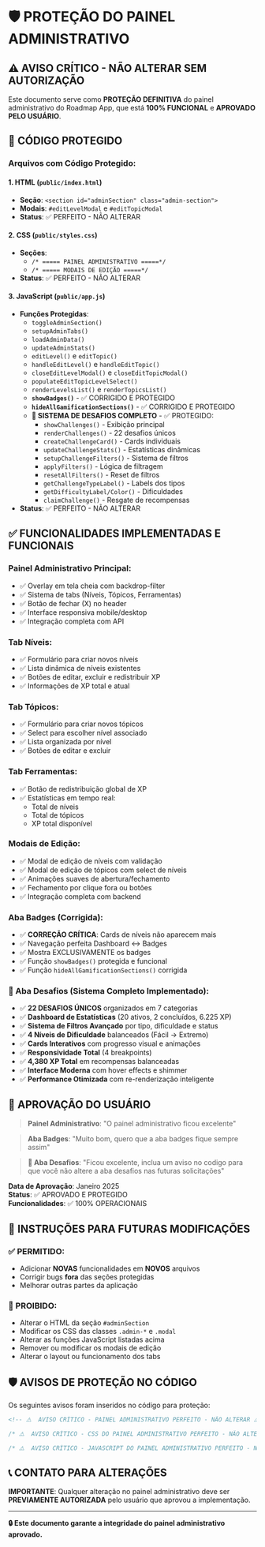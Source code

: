 # 🛡️ PROTEÇÃO DO PAINEL ADMINISTRATIVO

## ⚠️ AVISO CRÍTICO - NÃO ALTERAR SEM AUTORIZAÇÃO

Este documento serve como **PROTEÇÃO DEFINITIVA** do painel administrativo do Roadmap App, que está **100% FUNCIONAL** e **APROVADO PELO USUÁRIO**.

## 🚫 CÓDIGO PROTEGIDO

### Arquivos com Código Protegido:

#### **1. HTML (`public/index.html`)**
- **Seção**: `<section id="adminSection" class="admin-section">`
- **Modais**: `#editLevelModal` e `#editTopicModal`
- **Status**: ✅ PERFEITO - NÃO ALTERAR

#### **2. CSS (`public/styles.css`)**
- **Seções**: 
  - `/* ===== PAINEL ADMINISTRATIVO =====*/`
  - `/* ===== MODAIS DE EDIÇÃO =====*/`
- **Status**: ✅ PERFEITO - NÃO ALTERAR

#### **3. JavaScript (`public/app.js`)**
- **Funções Protegidas**:
  - `toggleAdminSection()`
  - `setupAdminTabs()`
  - `loadAdminData()`
  - `updateAdminStats()`
  - `editLevel()` e `editTopic()`
  - `handleEditLevel()` e `handleEditTopic()`
  - `closeEditLevelModal()` e `closeEditTopicModal()`
  - `populateEditTopicLevelSelect()`
  - `renderLevelsList()` e `renderTopicsList()`
  - **`showBadges()`** - ✅ CORRIGIDO E PROTEGIDO
  - **`hideAllGamificationSections()`** - ✅ CORRIGIDO E PROTEGIDO
  - **🎯 SISTEMA DE DESAFIOS COMPLETO** - ✅ PROTEGIDO:
    - `showChallenges()` - Exibição principal
    - `renderChallenges()` - 22 desafios únicos
    - `createChallengeCard()` - Cards individuais
    - `updateChallengeStats()` - Estatísticas dinâmicas
    - `setupChallengeFilters()` - Sistema de filtros
    - `applyFilters()` - Lógica de filtragem
    - `resetAllFilters()` - Reset de filtros
    - `getChallengeTypeLabel()` - Labels dos tipos
    - `getDifficultyLabel/Color()` - Dificuldades
    - `claimChallenge()` - Resgate de recompensas
- **Status**: ✅ PERFEITO - NÃO ALTERAR

## ✅ FUNCIONALIDADES IMPLEMENTADAS E FUNCIONAIS

### **Painel Administrativo Principal:**
- ✅ Overlay em tela cheia com backdrop-filter
- ✅ Sistema de tabs (Níveis, Tópicos, Ferramentas)
- ✅ Botão de fechar (X) no header
- ✅ Interface responsiva mobile/desktop
- ✅ Integração completa com API

### **Tab Níveis:**
- ✅ Formulário para criar novos níveis
- ✅ Lista dinâmica de níveis existentes
- ✅ Botões de editar, excluir e redistribuir XP
- ✅ Informações de XP total e atual

### **Tab Tópicos:**
- ✅ Formulário para criar novos tópicos
- ✅ Select para escolher nível associado
- ✅ Lista organizada por nível
- ✅ Botões de editar e excluir

### **Tab Ferramentas:**
- ✅ Botão de redistribuição global de XP
- ✅ Estatísticas em tempo real:
  - Total de níveis
  - Total de tópicos
  - XP total disponível

### **Modais de Edição:**
- ✅ Modal de edição de níveis com validação
- ✅ Modal de edição de tópicos com select de níveis
- ✅ Animações suaves de abertura/fechamento
- ✅ Fechamento por clique fora ou botões
- ✅ Integração completa com backend

### **Aba Badges (Corrigida):**
- ✅ **CORREÇÃO CRÍTICA**: Cards de níveis não aparecem mais
- ✅ Navegação perfeita Dashboard ↔ Badges
- ✅ Mostra EXCLUSIVAMENTE os badges
- ✅ Função `showBadges()` protegida e funcional
- ✅ Função `hideAllGamificationSections()` corrigida

### **🎯 Aba Desafios (Sistema Completo Implementado):**
- ✅ **22 DESAFIOS ÚNICOS** organizados em 7 categorias
- ✅ **Dashboard de Estatísticas** (20 ativos, 2 concluídos, 6.225 XP)
- ✅ **Sistema de Filtros Avançado** por tipo, dificuldade e status
- ✅ **4 Níveis de Dificuldade** balanceados (Fácil → Extremo)
- ✅ **Cards Interativos** com progresso visual e animações
- ✅ **Responsividade Total** (4 breakpoints)
- ✅ **4,380 XP Total** em recompensas balanceadas
- ✅ **Interface Moderna** com hover effects e shimmer
- ✅ **Performance Otimizada** com re-renderização inteligente

## 🎯 APROVAÇÃO DO USUÁRIO

> **Painel Administrativo**: "O painel administrativo ficou excelente"

> **Aba Badges**: "Muito bom, quero que a aba badges fique sempre assim"

> **🎯 Aba Desafios**: "Ficou excelente, inclua um aviso no codigo para que você não altere a aba desafios nas futuras solicitações"

**Data de Aprovação**: Janeiro 2025  
**Status**: ✅ APROVADO E PROTEGIDO  
**Funcionalidades**: ✅ 100% OPERACIONAIS  

## 🚨 INSTRUÇÕES PARA FUTURAS MODIFICAÇÕES

### ✅ PERMITIDO:
- Adicionar **NOVAS** funcionalidades em **NOVOS** arquivos
- Corrigir bugs **fora** das seções protegidas
- Melhorar outras partes da aplicação

### 🚫 PROIBIDO:
- Alterar o HTML da seção `#adminSection`
- Modificar os CSS das classes `.admin-*` e `.modal`
- Alterar as funções JavaScript listadas acima
- Remover ou modificar os modais de edição
- Alterar o layout ou funcionamento dos tabs

## 🛡️ AVISOS DE PROTEÇÃO NO CÓDIGO

Os seguintes avisos foram inseridos no código para proteção:

```html
<!-- ⚠️  AVISO CRÍTICO - PAINEL ADMINISTRATIVO PERFEITO - NÃO ALTERAR ⚠️ -->
```

```css
/* ⚠️  AVISO CRÍTICO - CSS DO PAINEL ADMINISTRATIVO PERFEITO - NÃO ALTERAR ⚠️ */
```

```javascript
/* ⚠️  AVISO CRÍTICO - JAVASCRIPT DO PAINEL ADMINISTRATIVO PERFEITO - NÃO ALTERAR ⚠️ */
```

## 📞 CONTATO PARA ALTERAÇÕES

**IMPORTANTE**: Qualquer alteração no painel administrativo deve ser **PREVIAMENTE AUTORIZADA** pelo usuário que aprovou a implementação.

---

**🔒 Este documento garante a integridade do painel administrativo aprovado.**
